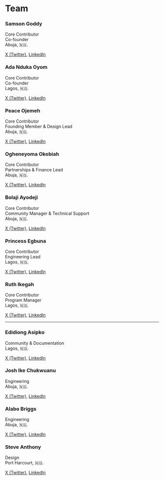# Team

### Samson Goddy

Core Contributor\
Co-founder\
Abuja, 🇳🇬.

[X (Twitter)](https://twitter.com/Samson\_Goddy), [LinkedIn](https://www.linkedin.com/in/samsongoddy)

### Ada Nduka Oyom

Core Contributor\
Co-founder\
Lagos, 🇳🇬.

[X (Twitter)](https://twitter.com/Kolokodess), [LinkedIn](https://www.linkedin.com/in/ada-nduka-oyom)

### Peace Ojemeh

Core Contributor\
Founding Member & Design Lead\
Abuja, 🇳🇬.

[X (Twitter)](https://twitter.com/Peace\_Ojemeh), [LinkedIn](https://www.linkedin.com/in/peace-ojemeh-0b5bb2151)

### Ogheneyoma Okobiah

Core Contributor\
Partnerships & Finance Lead\
Abuja, 🇳🇬.

[X (Twitter)](https://twitter.com/yomdroid), [LinkedIn](https://www.linkedin.com/in/ogheneyoma-okobiah)

### Bolaji Ayodeji

Core Contributor\
Community Manager & Technical Support\
Abuja, 🇳🇬.

[X (Twitter)](https://twitter.com/iambolajiayo), [LinkedIn](https://www.linkedin.com/in/iambolajiayo)

### Princess Egbuna

Core Contributor\
Engineering Lead\
Lagos, 🇳🇬.

[X (Twitter)](https://twitter.com/PrincesOluebube), [LinkedIn](https://www.linkedin.com/in/egbunaoluebubeprincess)

### Ruth Ikegah

Core Contributor\
Program Manager\
Lagos, 🇳🇬.

[X (Twitter)](https://twitter.com/IkegahRuth), [LinkedIn](https://www.linkedin.com/in/ruth-ikegah/)

***

### Edidiong Asipko

Community & Documentation\
Lagos, 🇳🇬.

[X (Twitter)](https://twitter.com/Didicodes), [LinkedIn](https://www.linkedin.com/in/edidiong-asikpo-2b792a147)

### Josh Ike Chukwuanu

Engineering\
Abuja, 🇳🇬.

[X (Twitter)](https://twitter.com/IkeChukwuanu), [LinkedIn](https://www.linkedin.com/in/chukwuanu)

### Alabo Briggs

Engineering\
Abuja, 🇳🇬.

[X (Twitter)](https://twitter.com/alabobriggs\_), [LinkedIn](https://www.linkedin.com/in/alabo-briggs-31744a161)

### Steve Anthony

Design\
Port Harcourt, 🇳🇬.

[X (Twitter)](https://twitter.com/steveanthny), [LinkedIn](https://www.linkedin.com/in/stephenokonkwo)

